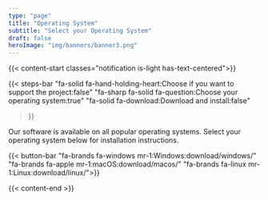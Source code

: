 ```yaml
---
type: "page"
title: "Operating System"
subtitle: "Select your Operating System"
draft: false
heroImage: "img/banners/banner3.png"
---
```


{{< content-start classes="notification is-light has-text-centered">}}

{{< steps-bar 
    "fa-solid fa-hand-holding-heart:Choose if you want to support the project:false"
    "fa-sharp fa-solid fa-question:Choose your operating system:true"
    "fa-solid fa-download:Download and install:false"
 >}}

Our software is available on all popular operating systems. Select your operating system below for installation instructions.


{{< button-bar 
    "fa-brands fa-windows mr-1:Windows:download/windows/"
    "fa-brands fa-apple mr-1:macOS:download/macos/"
    "fa-brands fa-linux mr-1:Linux:download/linux/">}}

{{< content-end >}}
